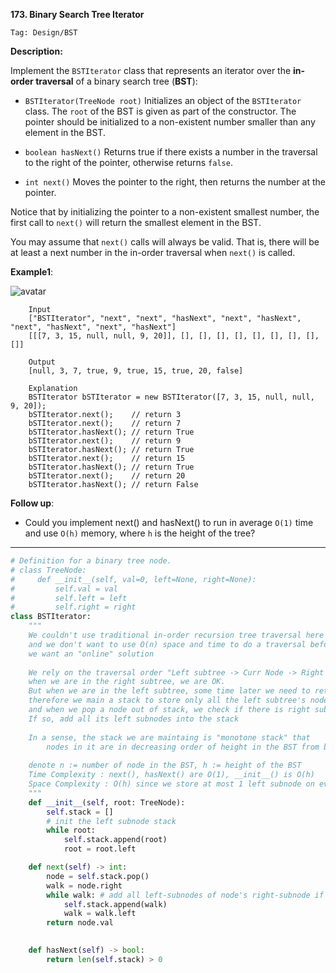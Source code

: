**173. Binary Search Tree Iterator**

```Tag: Design/BST```

**Description:**

Implement the ```BSTIterator``` class that represents an iterator over the **in-order traversal** of a binary search tree (**BST**):

+ ```BSTIterator(TreeNode root)``` Initializes an object of the ```BSTIterator``` class. The ```root``` of the BST is given as part of the constructor. The pointer should be initialized to a non-existent number smaller than any element in the BST.

+ ```boolean hasNext()``` Returns true if there exists a number in the traversal to the right of the pointer, otherwise returns ```false```.

+ ```int next()``` Moves the pointer to the right, then returns the number at the pointer.

Notice that by initializing the pointer to a non-existent smallest number, the first call to ```next()``` will return the smallest element in the BST.

You may assume that ```next()``` calls will always be valid. That is, there will be at least a next number in the in-order traversal when ```next()``` is called.

**Example1**:

![avatar](Fig/173-E1.png)

		Input
		["BSTIterator", "next", "next", "hasNext", "next", "hasNext", "next", "hasNext", "next", "hasNext"]
		[[[7, 3, 15, null, null, 9, 20]], [], [], [], [], [], [], [], [], []]

		Output
		[null, 3, 7, true, 9, true, 15, true, 20, false]

		Explanation
		BSTIterator bSTIterator = new BSTIterator([7, 3, 15, null, null, 9, 20]);
		bSTIterator.next();    // return 3
		bSTIterator.next();    // return 7
		bSTIterator.hasNext(); // return True
		bSTIterator.next();    // return 9
		bSTIterator.hasNext(); // return True
		bSTIterator.next();    // return 15
		bSTIterator.hasNext(); // return True
		bSTIterator.next();    // return 20
		bSTIterator.hasNext(); // return False

**Follow up**:

+ Could you implement next() and hasNext() to run in average ```O(1)``` time and use ```O(h)``` memory, where ```h``` is the height of the tree?

-----------

```python
# Definition for a binary tree node.
# class TreeNode:
#     def __init__(self, val=0, left=None, right=None):
#         self.val = val
#         self.left = left
#         self.right = right
class BSTIterator:
    """
    We couldn't use traditional in-order recursion tree traversal here
    and we don't want to use O(n) space and time to do a traversal beforehand
    we want an "online" solution
    
    We rely on the traversal order "Left subtree -> Curr Node -> Right subtree"
    when we are in the right subtree, we are OK.
    But when we are in the left subtree, some time later we need to return to the "parent" node
    therefore we main a stack to store only all the left subtree's node, 
    and when we pop a node out of stack, we check if there is right subnodes
    If so, add all its left subnodes into the stack
    
    In a sense, the stack we are maintaing is "monotone stack" that 
        nodes in it are in decreasing order of height in the BST from bottom to top
        
    denote n := number of node in the BST, h := height of the BST
    Time Complexity : next(), hasNext() are O(1), __init__() is O(h)
    Space Complexity : O(h) since we store at most 1 left subnode on every level
    """
    def __init__(self, root: TreeNode):
        self.stack = []
        # init the left subnode stack
        while root:
            self.stack.append(root)
            root = root.left

    def next(self) -> int:
        node = self.stack.pop()
        walk = node.right
        while walk: # add all left-subnodes of node's right-subnode if exist
            self.stack.append(walk)
            walk = walk.left
        return node.val
            

    def hasNext(self) -> bool:
        return len(self.stack) > 0
```